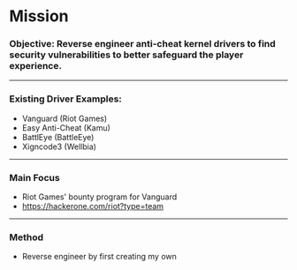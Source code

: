 # Mission
### Objective: Reverse engineer anti-cheat kernel drivers to find security vulnerabilities to better safeguard the player experience. 
---
### Existing Driver Examples:
- Vanguard (Riot Games)
- Easy Anti-Cheat (Kamu)
- BattlEye (BattleEye)
- Xigncode3 (Wellbia)
---
### Main Focus
- Riot Games' bounty program for Vanguard
- https://hackerone.com/riot?type=team
---
### Method
- Reverse engineer by first creating my own 